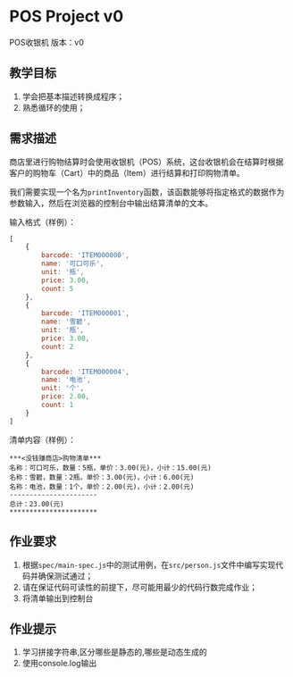 # POS Project v0

POS收银机 版本：v0

## 教学目标

1. 学会把基本描述转换成程序；
2. 熟悉循环的使用；

## 需求描述

商店里进行购物结算时会使用收银机（POS）系统，这台收银机会在结算时根据客户的购物车（Cart）中的商品（Item）进行结算和打印购物清单。

我们需要实现一个名为```printInventory```函数，该函数能够将指定格式的数据作为参数输入，然后在浏览器的控制台中输出结算清单的文本。

输入格式（样例）：

```javascript
[
    {
        barcode: 'ITEM000000',
        name: '可口可乐',
        unit: '瓶',
        price: 3.00,
        count: 5
    },
    {
        barcode: 'ITEM000001',
        name: '雪碧',
        unit: '瓶',
        price: 3.00,
        count: 2
    },
    {
        barcode: 'ITEM000004',
        name: '电池',
        unit: '个',
        price: 2.00,
        count: 1
    }
]
```

清单内容（样例）：

```
***<没钱赚商店>购物清单***
名称：可口可乐，数量：5瓶，单价：3.00(元)，小计：15.00(元)
名称：雪碧，数量：2瓶，单价：3.00(元)，小计：6.00(元)
名称：电池，数量：1个，单价：2.00(元)，小计：2.00(元)
----------------------
总计：23.00(元)
**********************
```

## 作业要求

1. 根据```spec/main-spec.js```中的测试用例，在```src/person.js```文件中编写实现代码并确保测试通过；
2. 请在保证代码可读性的前提下，尽可能用最少的代码行数完成作业；
3. 将清单输出到控制台

## 作业提示


1. 学习拼接字符串,区分哪些是静态的,哪些是动态生成的
2. 使用console.log输出